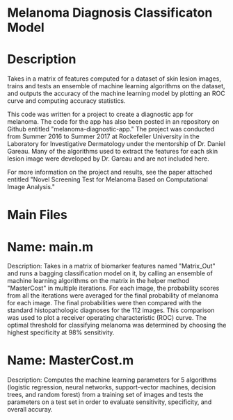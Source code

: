 # Melanoma Diagnosis Classificaton Model

# Description

Takes in a matrix of features computed for a dataset of skin lesion images, trains and tests an ensemble of machine learning algorithms on the dataset, and outputs the accuracy of the machine learning model by plotting an ROC curve and computing accuracy statistics.

This code was written for a project to create a diagnostic app for melanoma. The code for the app has also been posted in an repository on Github entitled "melanoma-diagnostic-app." The project was conducted from Summer 2016 to Summer 2017 at Rockefeller University in the Laboratory for Investigative Dermatology under the mentorship of Dr. Daniel Gareau. Many of the algorithms used to extract the features for each skin lesion image were developed by Dr. Gareau and are not included here. 

For more information on the project and results, see the paper attached entitled "Novel Screening Test for Melanoma Based on Computational Image Analysis."

# Main Files

# Name: main.m #

Description: Takes in a matrix of biomarker features named "Matrix_Out" and runs a bagging classification model on it, by calling an ensemble of machine learning algorithms on the matrix in the helper method "MasterCost" in multiple iterations.  For each image, the probability scores from all the iterations were averaged for the final probability of melanoma for each image. The final probabilities were then compared with the standard histopathologic diagnoses for the 112 images. This comparison was used to plot a receiver operating characteristic (ROC) curve. The optimal threshold for classifying melanoma was determined by choosing the highest specificity at 98% sensitivity.

# Name: MasterCost.m #

Description: Computes the machine learning parameters for 5 algorithms (logistic regression, neural networks, 
support-vector machines, decision trees, and random forest) from a training set of images and tests the 
parameters on a test set in order to evaluate sensitivity, specificity, and overall accuray. 
